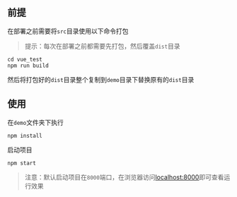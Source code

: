 ## 前提
在部署之前需要将`src`目录使用以下命令打包

> 提示：每次在部署之前都需要先打包，然后覆盖`dist`目录

```
cd vue_test
npm run build
```
然后将打包好的`dist`目录整个复制到`demo`目录下替换原有的`dist`目录

## 使用
在`demo`文件夹下执行

```
npm install
```

启动项目

```
npm start
```

> 注意：默认启动项目在`8000`端口，在浏览器访问[localhost:8000](http://localhost:8000/)即可查看运行效果
